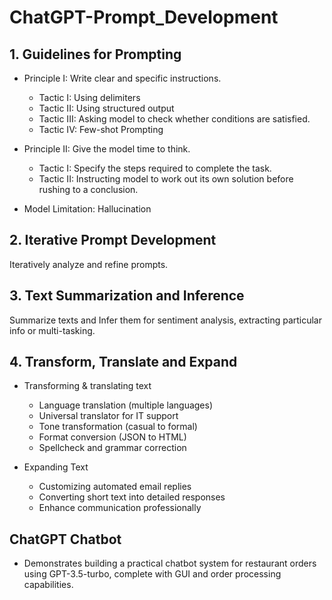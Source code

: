 # ChatGPT-Prompt_Development

## 1. Guidelines for Prompting
- Principle I: Write clear and specific instructions.
    - Tactic I: Using delimiters
    - Tactic II: Using structured output
    - Tactic III: Asking model to check whether conditions are satisfied.
    - Tactic IV: Few-shot Prompting

- Principle II: Give the model time to think.
    - Tactic I: Specify the steps required to complete the task.
    - Tactic II: Instructing model to work out its own solution before rushing to a conclusion.

- Model Limitation: Hallucination

## 2. Iterative Prompt Development
Iteratively analyze and refine prompts.

## 3. Text Summarization and Inference
Summarize texts and Infer them for sentiment analysis, extracting particular info or multi-tasking.

## 4. Transform, Translate and Expand
- Transforming & translating text
    - Language translation (multiple languages)
    - Universal translator for IT support
    - Tone transformation (casual to formal)
    - Format conversion (JSON to HTML)
    - Spellcheck and grammar correction

- Expanding Text
    - Customizing automated email replies
    - Converting short text into detailed responses
    - Enhance communication professionally

## ChatGPT Chatbot
- Demonstrates building a practical chatbot system for restaurant orders using GPT-3.5-turbo, complete with GUI and order processing capabilities.